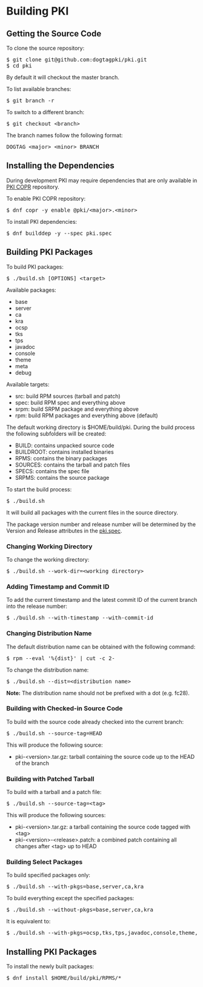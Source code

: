 Building PKI
============

## Getting the Source Code

To clone the source repository:

<pre>
$ git clone git@github.com:dogtagpki/pki.git
$ cd pki
</pre>

By default it will checkout the master branch.

To list available branches:

<pre>
$ git branch -r
</pre>

To switch to a different branch:

<pre>
$ git checkout &lt;branch&gt;
</pre>

The branch names follow the following format:

<pre>
DOGTAG_&lt;major&gt;_&lt;minor&gt;_BRANCH
</pre>

## Installing the Dependencies

During development PKI may require dependencies that are only available in [PKI COPR](https://www.dogtagpki.org/wiki/PKI_COPR) repository.

To enable PKI COPR repository:

<pre>
$ dnf copr -y enable @pki/&lt;major&gt;.&lt;minor&gt;
</pre>

To install PKI dependencies:

<pre>
$ dnf builddep -y --spec pki.spec
</pre>

## Building PKI Packages

To build PKI packages:

<pre>
$ ./build.sh [OPTIONS] &lt;target&gt;
</pre>

Available packages:
* base
* server
* ca
* kra
* ocsp
* tks
* tps
* javadoc
* console
* theme
* meta
* debug

Available targets:
* src: build RPM sources (tarball and patch)
* spec: build RPM spec and everything above
* srpm: build SRPM package and everything above
* rpm: build RPM packages and everything above (default)

The default working directory is $HOME/build/pki. During the build process the following subfolders will be created:
* BUILD: contains unpacked source code
* BUILDROOT: contains installed binaries
* RPMS: contains the binary packages
* SOURCES: contains the tarball and patch files
* SPECS: contains the spec file
* SRPMS: contains the source package

To start the build process:

<pre>
$ ./build.sh
</pre>

It will build all packages with the current files in the source directory.

The package version number and release number will be determined by the Version and Release attributes in the [pki.spec](../../pki.spec).

### Changing Working Directory

To change the working directory:

<pre>
$ ./build.sh --work-dir=&lt;working directory&gt;
</pre>

### Adding Timestamp and Commit ID

To add the current timestamp and the latest commit ID of the current branch into the release number:

<pre>
$ ./build.sh --with-timestamp --with-commit-id
</pre>

### Changing Distribution Name

The default distribution name can be obtained with the following command:

<pre>
$ rpm --eval '%{dist}' | cut -c 2-
</pre>

To change the distribution name:

<pre>
$ ./build.sh --dist=&lt;distribution name&gt;
</pre>

**Note:** The distribution name should not be prefixed with a dot (e.g. fc28).

### Building with Checked-in Source Code

To build with the source code already checked into the current branch:

<pre>
$ ./build.sh --source-tag=HEAD
</pre>

This will produce the following source:
* pki-&lt;version&gt;.tar.gz: tarball containing the source code up to the HEAD of the branch

### Building with Patched Tarball

To build with a tarball and a patch file:

<pre>
$ ./build.sh --source-tag=&lt;tag&gt;
</pre>

This will produce the following sources:
* pki-&lt;version&gt;.tar.gz: a tarball containing the source code tagged with &lt;tag&gt;
* pki-&lt;version&gt;-&lt;release&gt;.patch: a combined patch containing all changes after &lt;tag&gt; up to HEAD

### Building Select Packages

To build specified packages only:

<pre>
$ ./build.sh --with-pkgs=base,server,ca,kra
</pre>

To build everything except the specified packages:

<pre>
$ ./build.sh --without-pkgs=base,server,ca,kra
</pre>

It is equivalent to:

<pre>
$ ./build.sh --with-pkgs=ocsp,tks,tps,javadoc,console,theme,meta,debug
</pre>

## Installing PKI Packages

To install the newly built packages:

<pre>
$ dnf install $HOME/build/pki/RPMS/*
</pre>
